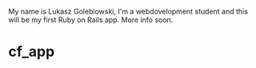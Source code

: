 My name is Lukasz Golebiowski, I'm a webdovelopment student and this will be my first Ruby on Rails app.
More info soon.


# cf_app
